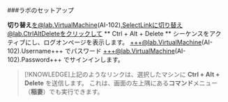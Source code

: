 ###ラボのセットアップ

**切り替え**を@lab.VirtualMachine(AI-102).SelectLinkに切り替え@lab.CtrlAltDeleteをクリックして ** Ctrl + Alt + Delete ** シーケンスをアクティブにし、ログオンページを表示します。 +++@lab.VirtualMachine(AI-102).Username+++ でパスワード +++@lab.VirtualMachine(AI-102).Password+++ でサインインします。

> [!KNOWLEDGE]上記のようなリンクは、選択したマシンに **Ctrl + Alt + Delete** を送信します。 これは、画面の左上隅にある**コマンド**メニュー（**稲妻**）でも実行できます。
